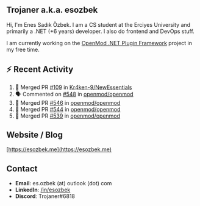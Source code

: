 ##  Trojaner a.k.a. esozbek
Hi, I'm Enes Sadık Özbek. I am a CS student at the Erciyes University and primarily a .NET (+6 years) developer. I also do frontend and DevOps stuff.

I am currently working on the [OpenMod .NET Plugin Framework](https://github.com/openmod/openmod) project in my free time. 

## :zap: Recent Activity

<!--START_SECTION:activity-->
1. 🎉 Merged PR [#109](https://github.com/Kr4ken-9/NewEssentials/pull/109) in [Kr4ken-9/NewEssentials](https://github.com/Kr4ken-9/NewEssentials)
2. 🗣 Commented on [#548](https://github.com/openmod/openmod/issues/548) in [openmod/openmod](https://github.com/openmod/openmod)
3. 🎉 Merged PR [#546](https://github.com/openmod/openmod/pull/546) in [openmod/openmod](https://github.com/openmod/openmod)
4. 🎉 Merged PR [#544](https://github.com/openmod/openmod/pull/544) in [openmod/openmod](https://github.com/openmod/openmod)
5. 🎉 Merged PR [#539](https://github.com/openmod/openmod/pull/539) in [openmod/openmod](https://github.com/openmod/openmod)
<!--END_SECTION:activity-->

## Website / Blog
[https://esozbek.me](https://esozbek.me)

## Contact
- **Email**: es.ozbek (at) outlook (dot) com
- **LinkedIn**: [/in/esozbek](https://linkedin.com/in/esozbek)
- **Discord**: Trojaner#6818
